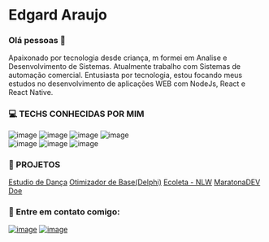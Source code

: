 # Edgard Araujo

### Olá pessoas 👋


Apaixonado por tecnologia desde criança, m formei em Analise e Desenvolvimento de Sistemas. Atualmente trabalho com Sistemas de automação comercial.
Entusiasta por tecnologia, estou focando meus estudos no desenvolvimento de aplicações WEB com NodeJs, React e React Native.


  


### 💻 TECHS CONHECIDAS POR MIM

![image](https://img.shields.io/badge/HTML-239120?style=for-the-badge&logo=html5&logoColor=white)
![image](https://img.shields.io/badge/CSS-239120?&style=for-the-badge&logo=css3&logoColor=white) 
![image](https://img.shields.io/badge/JavaScript-F7DF1E?style=for-the-badge&logo=javascript&logoColor=black) 
![image](https://img.shields.io/badge/MySQL-00000F?style=for-the-badge&logo=mysql&logoColor=white) <br/>
![image](https://img.shields.io/badge/Node.js-43853D?style=for-the-badge&logo=node.js&logoColor=white) 
![image](https://img.shields.io/badge/React-20232A?style=for-the-badge&logo=react&logoColor=61DAFB) 
![image](https://img.shields.io/badge/React_Native-20232A?style=for-the-badge&logo=react&logoColor=61DAFB) <br/>



    
### 🚀 PROJETOS
[Estudio de Dança](https://github.com/Gardium/Estudio-de-danca)
[Otimizador de Base(Delphi)](https://github.com/Gardium/Otimizador_De_Bases_BeD_Sistemas)
[Ecoleta - NLW](https://github.com/Gardium/Nlw-Ecoleta)
[MaratonaDEV Doe](https://github.com/Gardium/MaratonaDEV-DOE)


### 📧 Entre em contato comigo:
[![image](https://img.shields.io/badge/LinkedIn-0077B5?style=for-the-badge&logo=linkedin&logoColor=white)](https://www.linkedin.com/in/edgard-araujo-3a6950151/) [![image](https://img.shields.io/badge/edgard.araujo.96@gmail.com-D14836?style=for-the-badge&logo=gmail&logoColor=white)](mailto:edgard.araujo.96@gmail.com)

